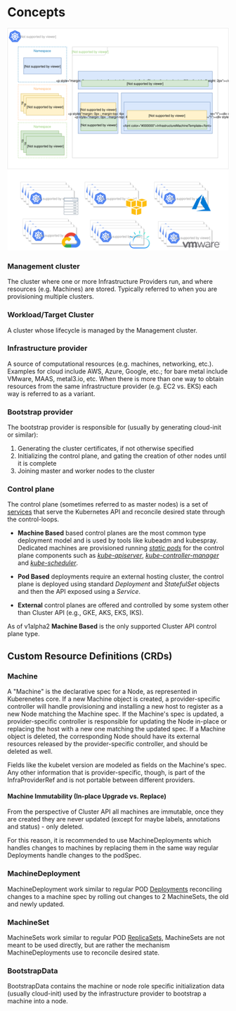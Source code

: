 # Concepts

![](../images/management-cluster.svg)


### Management cluster

The cluster where one or more Infrastructure Providers run, and where resources (e.g. Machines) are stored.  Typically referred to when you are provisioning multiple clusters.

### Workload/Target Cluster

A cluster whose lifecycle is managed by the Management cluster.

### Infrastructure provider

A source of computational resources (e.g. machines, networking, etc.). Examples for cloud include AWS, Azure, Google, etc.; for bare metal include VMware, MAAS, metal3.io, etc. When there is more than one way to obtain resources from the same infrastructure provider (e.g. EC2 vs. EKS) each way is referred to as a variant.

### Bootstrap provider

The bootstrap provider is responsible for (usually by generating cloud-init or similar):

1. Generating the cluster certificates, if not otherwise specified
1. Initializing the control plane, and gating the creation of other nodes until it is complete
1. Joining master and worker nodes to the cluster

### Control plane

The control plane (sometimes referred to as master nodes) is a set of [services](https://kubernetes.io/docs/concepts/#kubernetes-control-plane) that serve the Kubernetes API and reconcile desired state through the control-loops.

* __Machine Based__ based control planes are the most common type deployment model and is used by tools like kubeadm and kubespray. Dedicated machines are provisioned running [*static pods*](https://kubernetes.io/docs/tasks/configure-pod-container/static-pod/) for the control plane components such as  [*kube-apiserver*](https://kubernetes.io/docs/admin/kube-apiserver/), [*kube-controller-manager*](https://kubernetes.io/docs/admin/kube-controller-manager/) and [*kube-scheduler*](https://kubernetes.io/docs/admin/kube-scheduler/).

* __Pod Based__  deployments require an external hosting cluster, the control plane is deployed using standard *Deployment* and *StatefulSet* objects and then the API exposed using a *Service*.

* __External__ control planes are offered and controlled by some system other than Cluster API (e.g., GKE, AKS, EKS, IKS).

As of v1alpha2 __Machine Based__ is the only supported Cluster API control plane type.
## Custom Resource Definitions (CRDs)

### Machine

A "Machine" is the declarative spec for a Node, as represented in Kuberenetes core. If a new Machine object is created, a provider-specific controller will handle provisioning and installing a new host to register as a new Node matching the Machine spec. If the Machine's spec is updated, a provider-specific controller is responsible for updating the Node in-place or replacing the host with a new one matching the updated spec. If a Machine object is deleted, the corresponding Node should have its external resources released by the provider-specific controller, and should be deleted as well.

Fields like the kubelet version are modeled as fields on the Machine's spec. Any other information that is provider-specific, though, is part of the InfraProviderRef and is not portable between different providers.

#### Machine Immutability (In-place Upgrade vs. Replace)

From the perspective of Cluster API all machines are immutable, once they are created they are never updated (except for maybe labels, annotations and status) - only deleted.

For this reason, it is recommended to use MachineDeployments which handles changes to machines by replacing them in the same way regular Deployments handle changes to the podSpec.

### MachineDeployment

MachineDeployment work similar to regular POD [Deployments](https://kubernetes.io/docs/concepts/workloads/controllers/deployment/) reconciling changes to a machine spec by rolling out changes to 2 MachineSets, the old and newly updated.

<!--TODO-->

### MachineSet

MachineSets work similar to regular POD [ReplicaSets](https://kubernetes.io/docs/concepts/workloads/controllers/replicaset/), MachineSets are not meant to be used directly, but are rather the mechanism MachineDeployments use to reconcile desired state.

<!--TODO-->

### BootstrapData

BootstrapData contains the machine or node role specific initialization data (usually cloud-init) used by the infrastructure provider to bootstrap a machine into a node.

<!--TODO-->

